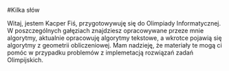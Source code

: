 #Kilka słów

Witaj, jestem Kacper Fiś, przygotowywuję się do Olimpiady Informatycznej. W poszczególnych gałęziach znajdziesz opracowywane
przeze mnie algorytmy, aktualnie opracowuję algorytmy tekstowe, a wkrotce pojawią się algorytmy z geometrii
obliczeniowej. Mam nadzieję, że materiały te mogą ci pomóc w przypadku problemów z implemetacją rozwiązań zadań Olimpijskich.

